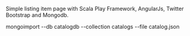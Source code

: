 Simple listing item page with Scala Play Framework, AngularJs, Twitter Bootstrap and Mongodb.


mongoimport --db catalogdb --collection catalogs --file catalog.json